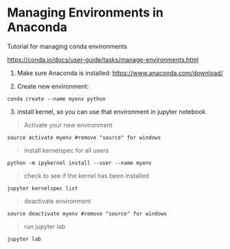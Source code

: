 # Managing Environments in Anaconda
Tutorial for managing conda environments


https://conda.io/docs/user-guide/tasks/manage-environments.html

1. Make sure Anaconda is installed: https://www.anaconda.com/download/


2. Create new environment:

```
conda create --name myenv python
```

3. install kernel, so you can use that environment in jupyter notebook
>Activate your new environment
  ```
  source activate myenv #remove "source" for windows
  ```
>install kernelspec for all users
  ```
  python -m ipykernel install --user --name myenv
  ```
>check to see if the kernel has been installed
```
jupyter kernelspec list
```
  
>deactivate environment 
  ```
  source deactivate myenv #remove "source" for windows
  ```
>run jupyter lab
  ```
  jupyter lab
  ```
